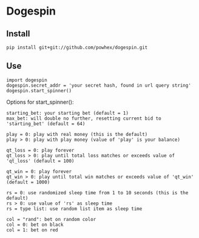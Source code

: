 Dogespin
========

Install
-------

    pip install git+git://github.com/powhex/dogespin.git

Use
---

    import dogespin
    dogespin.secret_addr = 'your secret hash, found in url query string'
    dogespin.start_spinner()


Options for start_spinner():

```
starting_bet: your starting bet (default = 1)
max_bet: will double no further, resetting current bid to 'starting_bet' (default = 64)

play = 0: play with real money (this is the default)
play > 0: play with play money (value of 'play' is your balance)

qt_loss = 0: play forever
qt_loss > 0: play until total loss matches or exceeds value of 'qt_loss' (default = 100)

qt_win = 0: play forever
qt_win > 0: play until total win matches or exceeds value of 'qt_win' (default = 1000)

rs = 0: use randomized sleep time from 1 to 10 seconds (this is the default)
rs > 0: use value of 'rs' as sleep time
rs = type list: use random list item as sleep time

col = "rand": bet on random color
col = 0: bet on black
col = 1: bet on red
```
